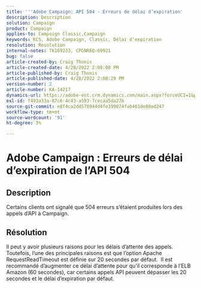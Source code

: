 ```yaml
---
title: '''Adobe Campaign: API 504 - Erreurs de délai d’expiration'
description: Description
solution: Campaign
product: Campaign
applies-to: Campaign Classic,Campaign
keywords: KCS, Adobe Campaign, Classic, Délai d’expiration
resolution: Resolution
internal-notes: TK169233, CPGNREQ-69921
bug: false
article-created-by: Craig Thonis
article-created-date: 4/28/2022 2:08:08 PM
article-published-by: Craig Thonis
article-published-date: 4/28/2022 2:08:29 PM
version-number: 2
article-number: KA-14217
dynamics-url: https://adobe-ent.crm.dynamics.com/main.aspx?forceUCI=1&pagetype=entityrecord&etn=knowledgearticle&id=a664bb9c-fcc6-ec11-a7b6-0022480a10ee
exl-id: f493a33a-87c6-4c43-a593-7cecaa5da27b
source-git-commit: e8f4ca2dd578944d4fe399074fab461de88ad247
workflow-type: tm+mt
source-wordcount: '91'
ht-degree: 3%

---
```


# Adobe Campaign : Erreurs de délai d’expiration de l’API 504

## Description


Certains clients ont signalé que 504 erreurs s’étaient produites lors des appels d’API à Campaign.




## Résolution


Il peut y avoir plusieurs raisons pour les délais d’attente des appels. Toutefois, l’une des principales raisons est que l’option Apache RequestReadTimeout est définie sur 20 secondes par défaut.  Il est recommandé d’augmenter ce délai d’attente pour qu’il corresponde à l’ELB Amazon (60 secondes), car certains appels API peuvent dépasser les 20 secondes et le délai d’expiration par défaut.
